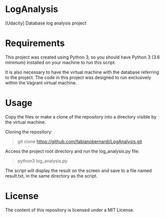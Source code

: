 # LogAnalysis
[Udacity] Database log analysis project


# Requirements
This project was created using Python 3, so you should have Python 3 (3.6 
minimum) installed on your machine to run this script.

It is also necessary to have the virtual machine with the database referring 
to the project.
The code in this project was designed to run exclusively within the Vagrant 
virtual machine.


# Usage
Copy the files or make a clone of the repository into a directory visible by 
the virtual machine.

Cloning the repository:
> git clone https://github.com/fabianobernardi/LogAnalysis.git

Access the project root directory and run the log_analysis.py file:
> python3 log_analysis.py

The script will display the result on the screen and save to a file named 
result.txt, in the same directory as the script.


# License
The content of this repository is licensed under a MIT License.